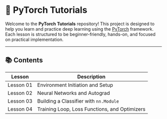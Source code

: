 # 🧠 PyTorch Tutorials

Welcome to the **PyTorch Tutorials** repository! This project is designed to help you learn and practice deep learning using the [PyTorch](https://pytorch.org/) framework. Each lesson is structured to be beginner-friendly, hands-on, and focused on practical implementation.

---

## 📚 Contents

| Lesson    | Description                                             |
|-----------|---------------------------------------------------------|
| Lesson 01 | Environment Initiation and Setup  |
| Lesson 02 | Neural Networks and Autograd                            |
| Lesson 03 | Building a Classifier with `nn.Module`                  |
| Lesson 04 | Training Loop, Loss Functions, and Optimizers           |
